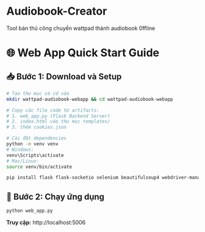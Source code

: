 # Audiobook-Creator
Tool bán thủ công chuyển wattpad thành audiobook 0ffline
# 🌐 Web App Quick Start Guide

## 📥 Bước 1: Download và Setup

```bash
# Tạo thư mục và cd vào
mkdir wattpad-audiobook-webapp && cd wattpad-audiobook-webapp

# Copy các file code từ artifacts:
# 1. web_app.py (Flask Backend Server)
# 2. index.html vào thư mục templates/
# 3. thêm cookies.json

# Cài đặt dependencies
python -m venv venv
# Windows:
venv\Scripts\activate
# Mac/Linux:
source venv/bin/activate

pip install flask flask-socketio selenium beautifulsoup4 webdriver-manager edge-tts eventlet
```

## 🚀 Bước 2: Chạy ứng dụng

```bash
python web_app.py
```

**Truy cập:** http://localhost:5006
